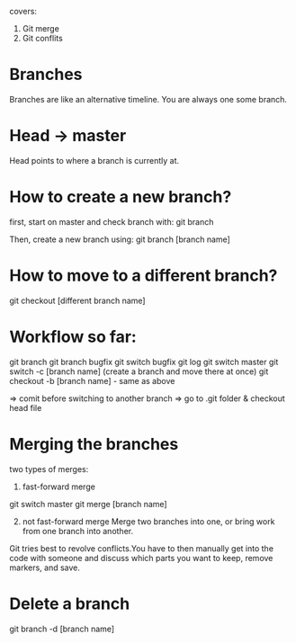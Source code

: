 covers:
1) Git merge
2) Git conflits

# Branches
Branches are like an alternative timeline. You are always one some branch.

# Head -> master
Head points to where a branch is currently at.

# How to create a new branch?
first, start on master and check branch with:
  git branch

Then, create a new branch using:
  git branch [branch name]

# How to move to a different branch?
  git checkout [different branch name]

# Workflow so far:
  git branch 
  git branch bugfix
  git switch bugfix
  git log
  git switch master
  git switch -c [branch name] (create a branch and move there at once)
  git checkout -b [branch name] - same as above

  => comit before switching to another branch
  => go to .git folder & checkout head file

# Merging the branches

two types of merges:
1) fast-forward merge

  git switch master
  git merge [branch name]

2) not fast-forward merge
Merge two branches into one, or bring work from one branch into another. 

Git tries best to revolve conflicts.You have to then manually get into the code with someone and discuss which parts you want to keep, remove markers, and save. 

# Delete a branch
  git branch -d [branch name]



